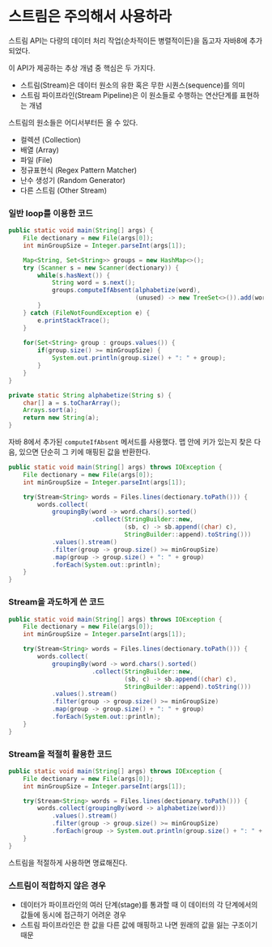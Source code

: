 # 스트림은 주의해서 사용하라

스트림 API는 다량의 데이터 처리 작업(순차적이든 병렬적이든)을 돕고자 자바8에 추가되었다.

이 API가 제공하는 추상 개념 중 핵심은 두 가지다.

- 스트림(Stream)은 데이터 원소의 유한 혹은 무한 시퀀스(sequence)를 의미
- 스트림 파이프라인(Stream Pipeline)은 이 원소들로 수행하는 연산단계를 표현하는 개념

스트림의 원소들은 어디서부터든 올 수 있다.

- 컬렉션 (Collection)
- 배열 (Array)
- 파일 (File)
- 정규표현식 (Regex Pattern Matcher)
- 난수 생성기 (Random Generator)
- 다른 스트림 (Other Stream)

### 일반 loop를 이용한 코드

```java
public static void main(String[] args) {
    File dectionary = new File(args[0]);
    int minGroupSize = Integer.parseInt(args[1]);

    Map<String, Set<String>> groups = new HashMap<>();
    try (Scanner s = new Scanner(dectionary)) {
        while(s.hasNext()) {
            String word = s.next();
            groups.computeIfAbsent(alphabetize(word), 
                                   (unused) -> new TreeSet<>()).add(word);
        }
    } catch (FileNotFoundException e) {
        e.printStackTrace();
    }
    
    for(Set<String> group : groups.values()) {
        if(group.size() >= minGroupSize) {
            System.out.println(group.size() + ": " + group);
        }
    }
}

private static String alphabetize(String s) {
    char[] a = s.toCharArray();
    Arrays.sort(a);
    return new String(a);
}
```

자바 8에서 추가된  ```computeIfAbsent``` 메서드를 사용했다.
맵 안에 키가 있는지 찾은 다음, 있으면 단순히 그 키에 매핑된 값을 반환한다.


```java
public static void main(String[] args) throws IOException {
    File dectionary = new File(args[0]);
    int minGroupSize = Integer.parseInt(args[1]);

    try(Stream<String> words = Files.lines(dectionary.toPath())) {
        words.collect(
            groupingBy(word -> word.chars().sorted()
                       .collect(StringBuilder::new,
                                (sb, c) -> sb.append((char) c),
                                StringBuilder::append).toString()))
            .values().stream()
            .filter(group -> group.size() >= minGroupSize)
            .map(group -> group.size() + ": " + group)
            .forEach(System.out::println);
    }
}
```

### Stream을 과도하게 쓴 코드

```java
public static void main(String[] args) throws IOException {
    File dectionary = new File(args[0]);
    int minGroupSize = Integer.parseInt(args[1]);

    try(Stream<String> words = Files.lines(dectionary.toPath())) {
        words.collect(
            groupingBy(word -> word.chars().sorted()
                       .collect(StringBuilder::new,
                                (sb, c) -> sb.append((char) c),
                                StringBuilder::append).toString()))
            .values().stream()
            .filter(group -> group.size() >= minGroupSize)
            .map(group -> group.size() + ": " + group)
            .forEach(System.out::println);
    }
}
```

### Stream을 적절히 활용한 코드

```java
public static void main(String[] args) throws IOException {
    File dectionary = new File(args[0]);
    int minGroupSize = Integer.parseInt(args[1]);

    try(Stream<String> words = Files.lines(dectionary.toPath())) {
        words.collect(groupingBy(word -> alphabetize(word)))
            .values().stream()
            .filter(group -> group.size() >= minGroupSize)
            .forEach(group -> System.out.println(group.size() + ": " + group));
    }
}
```

스트림을 적절하게 사용하면 명료해진다.

### 스트림이 적합하지 않은 경우

- 데이터가 파이프라인의 여러 단계(stage)를 통과할 때 이 데이터의 각 단계에서의 값들에 동시에 접근하기 어려운 경우
- 스트림 파이프라인은 한 값을 다른 값에 매핑하고 나면 원래의 값을 잃는 구조이기 때문